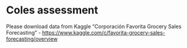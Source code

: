 # Coles assessment

Please download data from Kaggle “Corporación Favorita Grocery Sales Forecasting” - https://www.kaggle.com/c/favorita-grocery-sales-forecasting/overview
